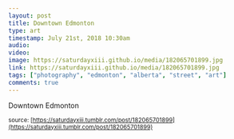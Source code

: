 ```yaml
---
layout: post
title: Downtown Edmonton
type: art
timestamp: July 21st, 2018 10:30am
audio: 
video: 
image: https://saturdayxiii.github.io/media/182065701899.jpg
link: https://saturdayxiii.github.io/media/182065701899.jpg
tags: ["photography", "edmonton", "alberta", "street", "art"]
comments: true
---
```

Downtown Edmonton
 
  
<small>source: [https://saturdayxiii.tumblr.com/post/182065701899](https://saturdayxiii.tumblr.com/post/182065701899)</small>